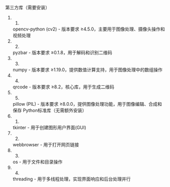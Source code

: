 第三方库（需要安装）
1. 1.
   opencv-python (cv2) - 版本要求 ≥4.5.0，主要用于图像处理、摄像头操作和视频处理
2. 2.
   pyzbar - 版本要求 ≥0.1.8，用于解码和识别二维码
3. 3.
   numpy - 版本要求 ≥1.19.0，提供数值计算支持，用于图像处理中的数组操作
4. 4.
   qrcode - 版本要求 ≥8.2，核心库，用于生成二维码
5. 5.
   pillow (PIL) - 版本要求 ≥8.0.0，提供图像处理功能，用于图像编辑、合成和保存
Python标准库（无需额外安装）
1. 1.
   tkinter - 用于创建图形用户界面(GUI)
2. 2.
   webbrowser - 用于打开网页链接
3. 3.
   os - 用于文件和目录操作
4. 4.
   threading - 用于多线程处理，实现界面响应和后台处理并行
